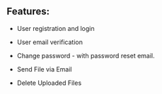Features:
---------
* User registration and login

* User email verification

* Change password - with password reset email.

* Send File via Email

* Delete Uploaded Files



	
	

